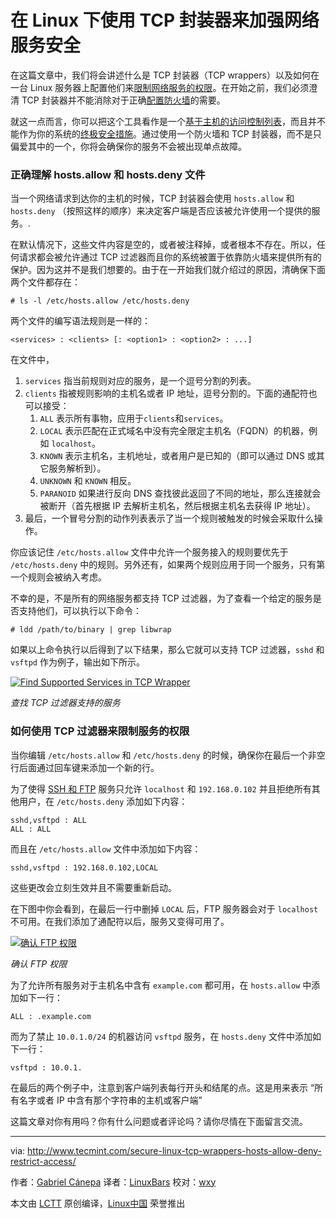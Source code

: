 在 Linux 下使用 TCP 封装器来加强网络服务安全
===========

在这篇文章中，我们将会讲述什么是 TCP 封装器（TCP wrappers）以及如何在一台 Linux 服务器上配置他们来[限制网络服务的权限][7]。在开始之前，我们必须澄清 TCP 封装器并不能消除对于正确[配置防火墙][6]的需要。

就这一点而言，你可以把这个工具看作是一个[基于主机的访问控制列表][5]，而且并不能作为你的系统的[终极安全措施][4]。通过使用一个防火墙和 TCP 封装器，而不是只偏爱其中的一个，你将会确保你的服务不会被出现单点故障。

### 正确理解 hosts.allow 和 hosts.deny 文件

当一个网络请求到达你的主机的时候，TCP 封装器会使用 `hosts.allow` 和 `hosts.deny` （按照这样的顺序）来决定客户端是否应该被允许使用一个提供的服务。.

在默认情况下，这些文件内容是空的，或者被注释掉，或者根本不存在。所以，任何请求都会被允许通过 TCP 过滤器而且你的系统被置于依靠防火墙来提供所有的保护。因为这并不是我们想要的。由于在一开始我们就介绍过的原因，清确保下面两个文件都存在：

```
# ls -l /etc/hosts.allow /etc/hosts.deny

```

两个文件的编写语法规则是一样的：

```
<services> : <clients> [: <option1> : <option2> : ...]

```

在文件中，

1.  `services` 指当前规则对应的服务，是一个逗号分割的列表。
2.  `clients` 指被规则影响的主机名或者 IP 地址，逗号分割的。下面的通配符也可以接受：
    1.  `ALL` 表示所有事物，应用于`clients`和`services`。
    2.  `LOCAL` 表示匹配在正式域名中没有完全限定主机名（FQDN）的机器，例如 `localhost`。
    3.  `KNOWN` 表示主机名，主机地址，或者用户是已知的（即可以通过 DNS 或其它服务解析到）。
    4.  `UNKNOWN` 和 `KNOWN` 相反。
    5.  `PARANOID` 如果进行反向 DNS 查找彼此返回了不同的地址，那么连接就会被断开（首先根据 IP 去解析主机名，然后根据主机名去获得 IP 地址）。
3.  最后，一个冒号分割的动作列表表示了当一个规则被触发的时候会采取什么操作。

你应该记住 `/etc/hosts.allow` 文件中允许一个服务接入的规则要优先于 `/etc/hosts.deny` 中的规则。另外还有，如果两个规则应用于同一个服务，只有第一个规则会被纳入考虑。

不幸的是，不是所有的网络服务都支持 TCP 过滤器，为了查看一个给定的服务是否支持他们，可以执行以下命令：

```
# ldd /path/to/binary | grep libwrap

```

如果以上命令执行以后得到了以下结果，那么它就可以支持 TCP 过滤器，`sshd` 和 `vsftpd` 作为例子，输出如下所示。

[![Find Supported Services in TCP Wrapper](http://www.tecmint.com/wp-content/uploads/2016/10/Find-Supported-Services-in-TCP-Wrapper.png)][3]

*查找 TCP 过滤器支持的服务*

### 如何使用 TCP 过滤器来限制服务的权限

当你编辑 `/etc/hosts.allow` 和 `/etc/hosts.deny` 的时候，确保你在最后一个非空行后面通过回车键来添加一个新的行。

为了使得 [SSH 和 FTP][2] 服务只允许 `localhost` 和 `192.168.0.102` 并且拒绝所有其他用户，在 `/etc/hosts.deny` 添加如下内容：

```
sshd,vsftpd : ALL
ALL : ALL

```

而且在 `/etc/hosts.allow` 文件中添加如下内容：

```
sshd,vsftpd : 192.168.0.102,LOCAL

```

这些更改会立刻生效并且不需要重新启动。

在下图中你会看到，在最后一行中删掉 `LOCAL` 后，FTP 服务器会对于 `localhost` 不可用。在我们添加了通配符以后，服务又变得可用了。

[![确认 FTP 权限 ](http://www.tecmint.com/wp-content/uploads/2016/10/Verify-FTP-Access.png)][1]

*确认 FTP 权限*

为了允许所有服务对于主机名中含有 `example.com` 都可用，在 `hosts.allow` 中添加如下一行：

```
ALL : .example.com

```

而为了禁止 `10.0.1.0/24` 的机器访问 `vsftpd` 服务，在 `hosts.deny` 文件中添加如下一行：
```
vsftpd : 10.0.1.

```

在最后的两个例子中，注意到客户端列表每行开头和结尾的点。这是用来表示 “所有名字或者 IP 中含有那个字符串的主机或客户端”

这篇文章对你有用吗？你有什么问题或者评论吗？请你尽情在下面留言交流。

--------------------------------------------------------------------------------

via: http://www.tecmint.com/secure-linux-tcp-wrappers-hosts-allow-deny-restrict-access/

作者：[Gabriel Cánepa][a]
译者：[LinuxBars](https://LinuxBar.org)
校对：[wxy](https://github.com/wxy)

本文由 [LCTT](https://github.com/LCTT/TranslateProject) 原创编译，[Linux中国](https://linux.cn/) 荣誉推出

[a]:http://www.tecmint.com/author/gacanepa/
[1]:http://www.tecmint.com/wp-content/uploads/2016/10/Verify-FTP-Access.png
[2]:http://www.tecmint.com/block-ssh-and-ftp-access-to-specific-ip-and-network-range/
[3]:http://www.tecmint.com/wp-content/uploads/2016/10/Find-Supported-Services-in-TCP-Wrapper.png
[4]:http://www.tecmint.com/linux-server-hardening-security-tips/
[5]:https://linux.cn/article-3966-1.html
[6]:https://linux.cn/article-4425-1.html
[7]:https://linux.cn/article-7719-1.html
